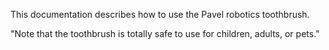 This documentation describes how to use the Pavel robotics toothbrush.

"Note that the toothbrush is totally safe to use for children, adults, or pets."
